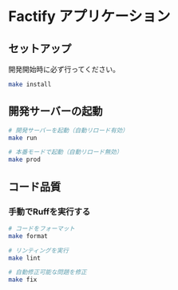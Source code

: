 # Factify アプリケーション

## セットアップ

開発開始時に必ず行ってください。

```sh
make install
```

## 開発サーバーの起動

```sh
# 開発サーバーを起動（自動リロード有効）
make run

# 本番モードで起動（自動リロード無効）
make prod
```

## コード品質
### 手動でRuffを実行する

```sh
# コードをフォーマット
make format

# リンティングを実行
make lint

# 自動修正可能な問題を修正
make fix
```

